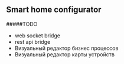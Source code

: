 Smart home configurator
-----------------------

#####TODO

* web socket bridge
* rest api bridge
* Визуальный редактор бизнес процессов 
* Визуальный редактор карты устройств